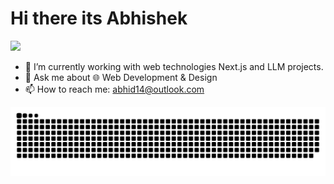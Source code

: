 ### <h1>Hi there its Abhishek</h1>
<img src="https://github.com/TheDudeThatCode/TheDudeThatCode/blob/master/Assets/Hi.gif" width="50px">

- 🌱 I’m currently working with web technologies Next.js and LLM projects.
- 💬 Ask me about 🌐 Web Development & Design
- 📫 How to reach me: abhid14@outlook.com

![Contribution-graph](https://github.com/Abhid14/Abhid14/blob/output/github-contribution-grid-snake-dark.svg)
